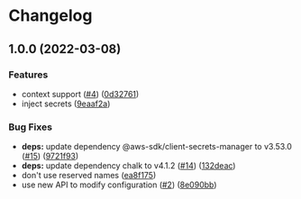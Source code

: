 # Changelog

## 1.0.0 (2022-03-08)


### Features

* context support ([#4](https://www.github.com/netlify/netlify-plugin-secrets-manager/issues/4)) ([0d32761](https://www.github.com/netlify/netlify-plugin-secrets-manager/commit/0d3276135eacb88aaae4505d98c65de2b8eb1592))
* inject secrets ([9eaaf2a](https://www.github.com/netlify/netlify-plugin-secrets-manager/commit/9eaaf2aba9024590364d154fea9b810f84a45729))


### Bug Fixes

* **deps:** update dependency @aws-sdk/client-secrets-manager to v3.53.0 ([#15](https://www.github.com/netlify/netlify-plugin-secrets-manager/issues/15)) ([9721f93](https://www.github.com/netlify/netlify-plugin-secrets-manager/commit/9721f93418bfabc6b97b1726db3b1d83dec68707))
* **deps:** update dependency chalk to v4.1.2 ([#14](https://www.github.com/netlify/netlify-plugin-secrets-manager/issues/14)) ([132deac](https://www.github.com/netlify/netlify-plugin-secrets-manager/commit/132deac39c70e305fda8d873f5c553571922b2c2))
* don't use reserved names ([ea8f175](https://www.github.com/netlify/netlify-plugin-secrets-manager/commit/ea8f1759553238944739f2b91182deef23122d3a))
* use new API to modify configuration ([#2](https://www.github.com/netlify/netlify-plugin-secrets-manager/issues/2)) ([8e090bb](https://www.github.com/netlify/netlify-plugin-secrets-manager/commit/8e090bbac89b4a7bdf846595ce953a086991363f))

